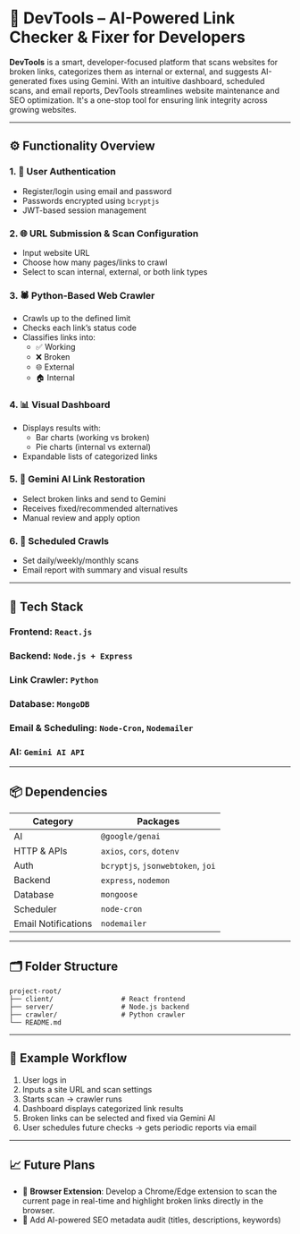 # 🔧 DevTools – AI-Powered Link Checker & Fixer for Developers

**DevTools** is a smart, developer-focused platform that scans websites for broken links, categorizes them as internal or external, and suggests AI-generated fixes using Gemini. With an intuitive dashboard, scheduled scans, and email reports, DevTools streamlines website maintenance and SEO optimization. It's a one-stop tool for ensuring link integrity across growing websites.

---

## ⚙️ Functionality Overview

### 1. 🔐 User Authentication
- Register/login using email and password
- Passwords encrypted using `bcryptjs`
- JWT-based session management

### 2. 🌐 URL Submission & Scan Configuration
- Input website URL
- Choose how many pages/links to crawl
- Select to scan internal, external, or both link types

### 3. 🕷️ Python-Based Web Crawler
- Crawls up to the defined limit
- Checks each link’s status code
- Classifies links into:
  - ✅ Working
  - ❌ Broken
  - 🌐 External
  - 🏠 Internal

### 4. 📊 Visual Dashboard
- Displays results with:
  - Bar charts (working vs broken)
  - Pie charts (internal vs external)
- Expandable lists of categorized links

### 5. 🤖 Gemini AI Link Restoration
- Select broken links and send to Gemini
- Receives fixed/recommended alternatives
- Manual review and apply option

### 6. 📅 Scheduled Crawls
- Set daily/weekly/monthly scans
- Email report with summary and visual results

---

## 🧰 Tech Stack

### Frontend: `React.js`  
### Backend: `Node.js + Express`  
### Link Crawler: `Python`  
### Database: `MongoDB`  
### Email & Scheduling: `Node-Cron`, `Nodemailer`  
### AI: `Gemini AI API`  

---

## 📦 Dependencies

| Category              | Packages |
|-----------------------|----------|
| AI                   | `@google/genai` |
| HTTP & APIs          | `axios`, `cors`, `dotenv` |
| Auth                 | `bcryptjs`, `jsonwebtoken`, `joi` |
| Backend              | `express`, `nodemon` |
| Database             | `mongoose` |
| Scheduler            | `node-cron` |
| Email Notifications  | `nodemailer` |

---

## 🗂 Folder Structure

```
project-root/
├── client/                 # React frontend
├── server/                 # Node.js backend
├── crawler/                # Python crawler
└── README.md
```

---

## 🧪 Example Workflow

1. User logs in  
2. Inputs a site URL and scan settings  
3. Starts scan → crawler runs  
4. Dashboard displays categorized link results  
5. Broken links can be selected and fixed via Gemini AI  
6. User schedules future checks → gets periodic reports via email  

---

## 📈 Future Plans

- 🧩 **Browser Extension**: Develop a Chrome/Edge extension to scan the current page in real-time and highlight broken links directly in the browser.
- 🧠 Add AI-powered SEO metadata audit (titles, descriptions, keywords)
